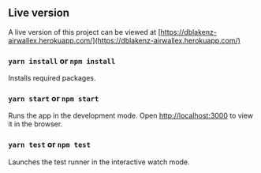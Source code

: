 ## Live version

A live version of this project can be viewed at [https://dblakenz-airwallex.herokuapp.com/](https://dblakenz-airwallex.herokuapp.com/)

### `yarn install` or `npm install`

Installs required packages.

### `yarn start` or `npm start`

Runs the app in the development mode.
Open [http://localhost:3000](http://localhost:3000) to view it in the browser.

### `yarn test` or `npm test`

Launches the test runner in the interactive watch mode.
